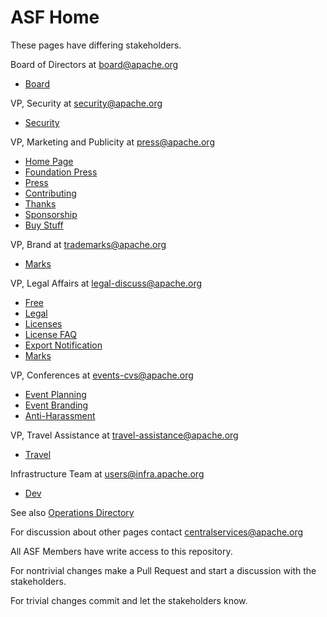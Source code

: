 # ASF Home

These pages have differing stakeholders.

Board of Directors at board@apache.org
- [Board](foundation/board/)

VP, Security at security@apache.org
- [Security](security/)

VP, Marketing and Publicity at press@apache.org
- [Home Page](index.ezmd)
- [Foundation Press](foundation/press/)
- [Press](press/)
- [Contributing](foundation/contributing.md)
- [Thanks](foundation/thanks.md)
- [Sponsorship](foundation/sponsorship.md)
- [Buy Stuff](foundation/buy_stuff.md)

VP, Brand at trademarks@apache.org
- [Marks](foundation/marks/)

VP, Legal Affairs at legal-discuss@apache.org
- [Free](free/)
- [Legal](legal/)
- [Licenses](license/)
- [License FAQ](foundation/license-faq.md)
- [Export Notification](license/exports/)
- [Marks](foundation/marks/)

VP, Conferences at events-cvs@apache.org
- [Event Planning](foundation/conferences.md)
- [Event Branding](foundation/content/marks/events.md)
- [Anti-Harassment](foundation/policies/anti-harassment.md)

VP, Travel Assistance at travel-assistance@apache.org
- [Travel](travel/)

Infrastructure Team at users@infra.apache.org
- [Dev](dev/)

See also [Operations Directory](foundation/operations/)

For discussion about other pages contact centralservices@apache.org

All ASF Members have write access to this repository.

For nontrivial changes make a Pull Request and start a discussion with the stakeholders.

For trivial changes commit and let the stakeholders know.